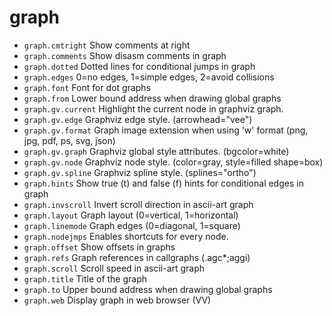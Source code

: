 <!-- TITLE: graph -->

# graph

- `graph.cmtright` Show comments at right
- `graph.comments` Show disasm comments in graph
- `graph.dotted` Dotted lines for conditional jumps in graph
- `graph.edges` 0=no edges, 1=simple edges, 2=avoid collisions
- `graph.font` Font for dot graphs
- `graph.from` Lower bound address when drawing global graphs
- `graph.gv.current` Highlight the current node in graphviz graph.
- `graph.gv.edge` Graphviz edge style. (arrowhead="vee")
- `graph.gv.format` Graph image extension when using 'w' format (png, jpg, pdf, ps, svg, json)
- `graph.gv.graph` Graphviz global style attributes. (bgcolor=white)
- `graph.gv.node` Graphviz node style. (color=gray, style=filled shape=box)
- `graph.gv.spline` Graphviz spline style. (splines="ortho")
- `graph.hints` Show true (t) and false (f) hints for conditional edges in graph
- `graph.invscroll` Invert scroll direction in ascii-art graph
- `graph.layout` Graph layout (0=vertical, 1=horizontal)
- `graph.linemode` Graph edges (0=diagonal, 1=square)
- `graph.nodejmps` Enables shortcuts for every node.
- `graph.offset` Show offsets in graphs
- `graph.refs` Graph references in callgraphs (.agc*;aggi)
- `graph.scroll` Scroll speed in ascii-art graph
- `graph.title` Title of the graph
- `graph.to` Upper bound address when drawing global graphs
- `graph.web` Display graph in web browser (VV)

<p hidden>graph.cmtright graph.comments graph.font graph.format graph.from graph.gv.current graph.gv.edge graph.gv.graph graph.gv.node graph.gv.spline graph.invscroll graph.layout graph.linemode graph.nodejmps graph.offset graph.refs graph.scroll graph.title graph.to graph.web</p>